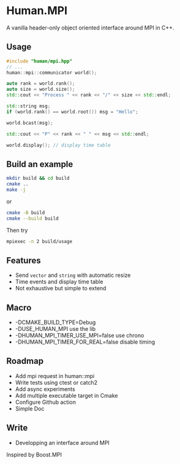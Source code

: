 # Human.MPI 

A vanilla header-only object oriented interface around MPI in C++.

## Usage
```c++
#include "human/mpi.hpp"
// ...
human::mpi::communicator world();

auto rank = world.rank();
auto size = world.size();
std::cout << "Process " << rank << "/" << size << std::endl;

std::string msg;
if (world.rank() == world.root()) msg = "Hello";

world.bcast(msg);

std::cout << "P" << rank << " " << msg << std::endl;

world.display(); // display time table
```

## Build an example
```bash
mkdir build && cd build
cmake ..
make -j
```
or
```bash
cmake -B build
cmake --build build
```
Then try 
```bash
mpiexec -n 2 build/usage
```

## Features
- Send `vector` and `string` with automatic resize
- Time events and display time table
- Not exhaustive but simple to extend

## Macro
- -DCMAKE_BUILD_TYPE=Debug
- -DUSE_HUMAN_MPI use the lib
- -DHUMAN_MPI_TIMER_USE_MPI=false use chrono
- -DHUMAN_MPI_TIMER_FOR_REAL=false disable timing

## Roadmap
- Add mpi request in human::mpi
- Write tests using ctest or catch2
- Add async experiments
- Add multiple executable target in Cmake
- Configure Github action
- Simple Doc

## Write
- Developping an interface around MPI


Inspired by Boost.MPI
